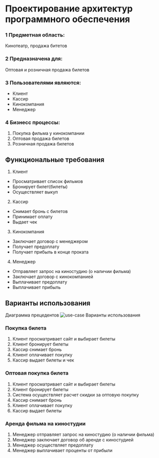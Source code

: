 # Проектирование архитектур программного обеспечения
### 1 Предметная область:
Кинотеатр, продажа битетов
### 2 Предназначена для:
Оптовая и розничная продажа билетов
### 3 Пользователями являются:
* Клиент
* Кассир
* Кинокомпания
* Менеджер
### 4 Бизнесс процессы:
1. Покупка фильма у кинокомпании
2. Оптовая продажа билетов
3. Розничная продажа билетов

## Функциональные требования

1. Клиент
* Просматривает список фильмов
* Бронирует билет(билеты)
* Осуществляет выкуп

2. Кассир
* Снимает бронь с билетов
* Принимает оплату
* Выдает чек

3. Кинокомпания
* Заключает договор с менеджером
* Получает предоплату
* Получает прибыль в конце проката

4. Менеджер
* Отправляет запрос на киностудию (о наличии фильма)
* Заключает договор с кинокомпанией
* Выплачивает предоплату
* Выплачивает прибыль

## Варианты использования
Диаграмма прецедентов
![use-case](https://github.com/ChinarevaEV/Proektire_arh_progr-_obesp/blob/master/UML.png)
Варианты использования
### Покупка билета
1.	Клиент просматривает сайт и выбирает билеты
2.	Клиент бронирует билеты
3.	Кассир снимает бронь
4.	Клиент оплачивает покупку
5.	Кассир выдает билеты и чек
### Оптовая покупка билета
1.	Клиент просматривает сайт и выбирает билеты
2.	Клиент бронирует билеты
3.	Система осуществляет расчет скидки за оптовую покупку
4.	Кассир снимает бронь
5.	Клиент оплачивает покупку
6.	Кассир выдает билеты
### Аренда фильма на киностудии
1.	Менеджер отправляет запрос на киностудию (о наличии фильма)
2.	Менеджер заключает договор об аренде с киностудией
3.	Менеджер осуществляет предоплату
4.	Менеджер выплачивает проценты от прибыли













